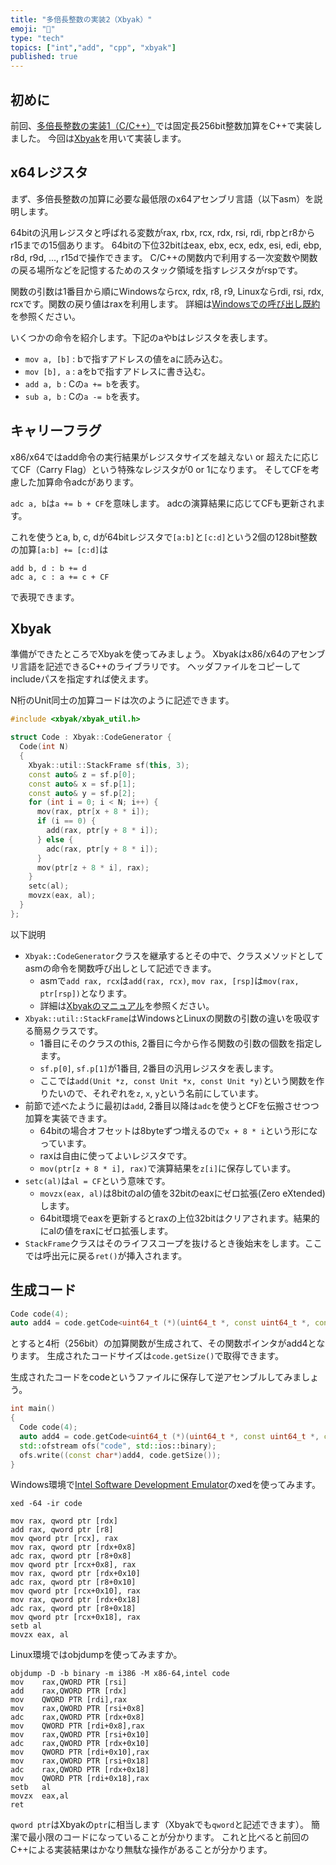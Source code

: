 ```yaml
---
title: "多倍長整数の実装2（Xbyak）"
emoji: "🧮"
type: "tech"
topics: ["int","add", "cpp", "xbyak"]
published: true
---
```

## 初めに

前回、[多倍長整数の実装1（C/C++）](https://zenn.dev/herumi/articles/bitint-01-cpp)では固定長256bit整数加算をC++で実装しました。
今回は[Xbyak](https://github.com/herumi/xbyak)を用いて実装します。

## x64レジスタ

まず、多倍長整数の加算に必要な最低限のx64アセンブリ言語（以下asm）を説明します。

64bitの汎用レジスタと呼ばれる変数がrax, rbx, rcx, rdx, rsi, rdi, rbpとr8からr15までの15個あります。
64bitの下位32bitはeax, ebx, ecx, edx, esi, edi, ebp, r8d, r9d, ..., r15dで操作できます。
C/C++の関数内で利用する一次変数や関数の戻る場所などを記憶するためのスタック領域を指すレジスタがrspです。

関数の引数は1番目から順にWindowsならrcx, rdx, r8, r9, Linuxならrdi, rsi, rdx, rcxです。関数の戻り値はraxを利用します。
詳細は[Windowsでの呼び出し既約](http://herumi.in.coocan.jp/prog/x64.html#WIN64)を参照ください。

いくつかの命令を紹介します。下記のaやbはレジスタを表します。

- `mov a, [b]` : bで指すアドレスの値をaに読み込む。
- `mov [b], a` : aをbで指すアドレスに書き込む。
- `add a, b` : Cの`a += b`を表す。
- `sub a, b` : Cの`a -= b`を表す。

## キャリーフラグ

x86/x64ではadd命令の実行結果がレジスタサイズを越えない or 超えたに応じてCF（Carry Flag）という特殊なレジスタが0 or 1になります。
そしてCFを考慮した加算命令adcがあります。

`adc a, b`は`a += b + CF`を意味します。
adcの演算結果に応じてCFも更新されます。

これを使うとa, b, c, dが64bitレジスタで`[a:b]`と`[c:d]`という2個の128bit整数の加算`[a:b] += [c:d]`は

```
add b, d : b += d
adc a, c : a += c + CF
```
で表現できます。

## Xbyak

準備ができたところでXbyakを使ってみましょう。
Xbyakはx86/x64のアセンブリ言語を記述できるC++のライブラリです。
ヘッダファイルをコピーしてincludeパスを指定すれば使えます。

N桁のUnit同士の加算コードは次のように記述できます。

```cpp
#include <xbyak/xbyak_util.h>

struct Code : Xbyak::CodeGenerator {
  Code(int N)
  {
    Xbyak::util::StackFrame sf(this, 3);
    const auto& z = sf.p[0];
    const auto& x = sf.p[1];
    const auto& y = sf.p[2];
    for (int i = 0; i < N; i++) {
      mov(rax, ptr[x + 8 * i]);
      if (i == 0) {
        add(rax, ptr[y + 8 * i]);
      } else {
        adc(rax, ptr[y + 8 * i]);
      }
      mov(ptr[z + 8 * i], rax);
    }
    setc(al);
    movzx(eax, al);
  }
};
```
以下説明

- `Xbyak::CodeGenerator`クラスを継承するとその中で、クラスメソッドとしてasmの命令を関数呼び出しとして記述できます。
  - asmで`add rax, rcx`は`add(rax, rcx)`, `mov rax, [rsp]`は`mov(rax, ptr[rsp])`となります。
  - 詳細は[Xbyakのマニュアル](https://github.com/herumi/xbyak/blob/master/doc/usage.md)を参照ください。
- `Xbyak::util::StackFrame`はWindowsとLinuxの関数の引数の違いを吸収する簡易クラスです。
  - 1番目にそのクラスのthis, 2番目に今から作る関数の引数の個数を指定します。
  - `sf.p[0]`, `sf.p[1]`が1番目, 2番目の汎用レジスタを表します。
  - ここでは`add(Unit *z, const Unit *x, const Unit *y)`という関数を作りたいので、それぞれを`z`, `x`, `y`という名前にしています。
- 前節で述べたように最初は`add`, 2番目以降は`adc`を使うとCFを伝搬させつつ加算を実装できます。
  - 64bitの場合オフセットは8byteずつ増えるので`x + 8 * i`という形になっています。
  - raxは自由に使ってよいレジスタです。
  - `mov(ptr[z + 8 * i], rax)`で演算結果を`z[i]`に保存しています。
- `setc(al)`は`al = CF`という意味です。
  - `movzx(eax, al)`は8bitのalの値を32bitのeaxにゼロ拡張(Zero eXtended)します。
  - 64bit環境でeaxを更新するとraxの上位32bitはクリアされます。結果的にalの値をraxにゼロ拡張します。
- `StackFrame`クラスはそのライフスコープを抜けるとき後始末をします。ここでは呼出元に戻る`ret()`が挿入されます。

## 生成コード

```cpp
Code code(4);
auto add4 = code.getCode<uint64_t (*)(uint64_t *, const uint64_t *, const uint64_t *)>();
```
とすると4桁（256bit）の加算関数が生成されて、その関数ポインタがadd4となります。
生成されたコードサイズは`code.getSize()`で取得できます。

生成されたコードをcodeというファイルに保存して逆アセンブルしてみましょう。

```cpp
int main()
{
  Code code(4);
  auto add4 = code.getCode<uint64_t (*)(uint64_t *, const uint64_t *, const uint64_t *)>();
  std::ofstream ofs("code", std::ios::binary);
  ofs.write((const char*)add4, code.getSize());
}
```

Windows環境で[Intel Software Development Emulator](https://www.intel.com/content/www/us/en/developer/articles/tool/software-development-emulator.html)のxedを使ってみます。

```
xed -64 -ir code

mov rax, qword ptr [rdx]
add rax, qword ptr [r8]
mov qword ptr [rcx], rax
mov rax, qword ptr [rdx+0x8]
adc rax, qword ptr [r8+0x8]
mov qword ptr [rcx+0x8], rax
mov rax, qword ptr [rdx+0x10]
adc rax, qword ptr [r8+0x10]
mov qword ptr [rcx+0x10], rax
mov rax, qword ptr [rdx+0x18]
adc rax, qword ptr [r8+0x18]
mov qword ptr [rcx+0x18], rax
setb al
movzx eax, al
```

Linux環境ではobjdumpを使ってみますか。

```
objdump -D -b binary -m i386 -M x86-64,intel code
mov    rax,QWORD PTR [rsi]
add    rax,QWORD PTR [rdx]
mov    QWORD PTR [rdi],rax
mov    rax,QWORD PTR [rsi+0x8]
adc    rax,QWORD PTR [rdx+0x8]
mov    QWORD PTR [rdi+0x8],rax
mov    rax,QWORD PTR [rsi+0x10]
adc    rax,QWORD PTR [rdx+0x10]
mov    QWORD PTR [rdi+0x10],rax
mov    rax,QWORD PTR [rsi+0x18]
adc    rax,QWORD PTR [rdx+0x18]
mov    QWORD PTR [rdi+0x18],rax
setb   al
movzx  eax,al
ret
```

`qword ptr`はXbyakの`ptr`に相当します（Xbyakでも`qword`と記述できます）。
簡潔で最小限のコードになっていることが分かります。
これと比べると前回のC++による実装結果はかなり無駄な操作があることが分かります。
